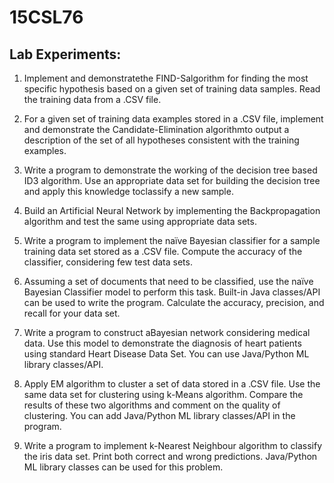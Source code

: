 # 15CSL76

## Lab Experiments:

1. Implement and demonstratethe FIND-Salgorithm for finding the most specific
hypothesis based on a given set of training data samples. Read the training data from a
.CSV file.

2. For a given set of training data examples stored in a .CSV file, implement and
demonstrate the Candidate-Elimination algorithmto output a description of the set
of all hypotheses consistent with the training examples.

3. Write a program to demonstrate the working of the decision tree based ID3
algorithm. Use an appropriate data set for building the decision tree and apply this
knowledge toclassify a new sample.

4. Build an Artificial Neural Network by implementing the Backpropagation
algorithm and test the same using appropriate data sets.

5. Write a program to implement the naïve Bayesian classifier for a sample training
data set stored as a .CSV file. Compute the accuracy of the classifier, considering few
test data sets.

6. Assuming a set of documents that need to be classified, use the naïve Bayesian
Classifier model to perform this task. Built-in Java classes/API can be used to write
the program. Calculate the accuracy, precision, and recall for your data set.

7. Write a program to construct aBayesian network considering medical data. Use this
model to demonstrate the diagnosis of heart patients using standard Heart Disease
Data Set. You can use Java/Python ML library classes/API.

8. Apply EM algorithm to cluster a set of data stored in a .CSV file. Use the same data
set for clustering using k-Means algorithm. Compare the results of these two
algorithms and comment on the quality of clustering. You can add Java/Python ML
library classes/API in the program.

9. Write a program to implement k-Nearest Neighbour algorithm to classify the iris
data set. Print both correct and wrong predictions. Java/Python ML library classes can
be used for this problem. 
